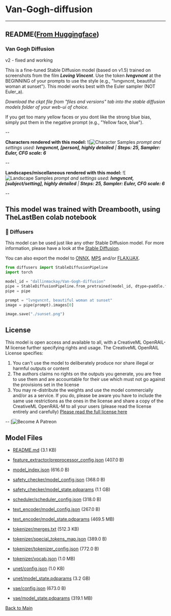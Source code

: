 
# Van-Gogh-diffusion
---


## README([From Huggingface](https://huggingface.co/dallinmackay/Van-Gogh-diffusion))


### Van Gogh Diffusion

v2 - fixed and working

This is a fine-tuned Stable Diffusion model (based on v1.5) trained on screenshots from the film **_Loving Vincent_**. Use the token **_lvngvncnt_** at the BEGINNING of your prompts to use the style (e.g., "lvngvncnt, beautiful woman at sunset"). This model works best with the Euler sampler (NOT Euler_a).

_Download the ckpt file from "files and versions" tab into the stable diffusion models folder of your web-ui of choice._

If you get too many yellow faces or you dont like the strong blue bias, simply put them in the negative prompt (e.g., "Yellow face, blue").

--

**Characters rendered with this model:**
![![Character Samples](https://huggingface.co/dallinmackay/Van-Gogh-diffusion/resolve/main/preview1.jpg)
  _prompt and settings used: **lvngvncnt, [person], highly detailed** | **Steps: 25, Sampler: Euler, CFG scale: 6**_

--

**Landscapes/miscellaneous rendered with this model:**
![![Landscape Samples](https://huggingface.co/dallinmackay/Van-Gogh-diffusion/resolve/main/preview2.jpg)
  _prompt and settings used: **lvngvncnt, [subject/setting], highly detailed** | **Steps: 25, Sampler: Euler, CFG scale: 6**_

--

This model was trained with Dreambooth, using TheLastBen colab notebook
--
### 🧨 Diffusers

This model can be used just like any other Stable Diffusion model. For more information,
please have a look at the [Stable Diffusion](https://huggingface.co/docs/diffusers/api/pipelines/stable_diffusion).

You can also export the model to [ONNX](https://huggingface.co/docs/diffusers/optimization/onnx), [MPS](https://huggingface.co/docs/diffusers/optimization/mps) and/or [FLAX/JAX]().

```python
from diffusers import StableDiffusionPipeline
import torch

model_id = "dallinmackay/Van-Gogh-diffusion"
pipe = StableDiffusionPipeline.from_pretrained(model_id, dtype=paddle.float16)
pipe = pipe

prompt = "lvngvncnt, beautiful woman at sunset"
image = pipe(prompt).images[0]

image.save("./sunset.png")
```

## License

This model is open access and available to all, with a CreativeML OpenRAIL-M license further specifying rights and usage.
The CreativeML OpenRAIL License specifies: 

1. You can't use the model to deliberately produce nor share illegal or harmful outputs or content 
2. The authors claims no rights on the outputs you generate, you are free to use them and are accountable for their use which must not go against the provisions set in the license
3. You may re-distribute the weights and use the model commercially and/or as a service. If you do, please be aware you have to include the same use restrictions as the ones in the license and share a copy of the CreativeML OpenRAIL-M to all your users (please read the license entirely and carefully)
[Please read the full license here](https://huggingface.co/spaces/CompVis/stable-diffusion-license)

--
[![![Become A Patreon](https://badgen.net/badge/become/a%20patron/F96854)](https://www.patreon.com/dallinmackay)



## Model Files

- [README.md](https://paddlenlp.bj.bcebos.com/models/community/dallinmackay/Van-Gogh-diffusion/README.md) (3.1 KB)

- [feature_extractor/preprocessor_config.json](https://paddlenlp.bj.bcebos.com/models/community/dallinmackay/Van-Gogh-diffusion/feature_extractor/preprocessor_config.json) (407.0 B)

- [model_index.json](https://paddlenlp.bj.bcebos.com/models/community/dallinmackay/Van-Gogh-diffusion/model_index.json) (616.0 B)

- [safety_checker/model_config.json](https://paddlenlp.bj.bcebos.com/models/community/dallinmackay/Van-Gogh-diffusion/safety_checker/model_config.json) (368.0 B)

- [safety_checker/model_state.pdparams](https://paddlenlp.bj.bcebos.com/models/community/dallinmackay/Van-Gogh-diffusion/safety_checker/model_state.pdparams) (1.1 GB)

- [scheduler/scheduler_config.json](https://paddlenlp.bj.bcebos.com/models/community/dallinmackay/Van-Gogh-diffusion/scheduler/scheduler_config.json) (318.0 B)

- [text_encoder/model_config.json](https://paddlenlp.bj.bcebos.com/models/community/dallinmackay/Van-Gogh-diffusion/text_encoder/model_config.json) (267.0 B)

- [text_encoder/model_state.pdparams](https://paddlenlp.bj.bcebos.com/models/community/dallinmackay/Van-Gogh-diffusion/text_encoder/model_state.pdparams) (469.5 MB)

- [tokenizer/merges.txt](https://paddlenlp.bj.bcebos.com/models/community/dallinmackay/Van-Gogh-diffusion/tokenizer/merges.txt) (512.3 KB)

- [tokenizer/special_tokens_map.json](https://paddlenlp.bj.bcebos.com/models/community/dallinmackay/Van-Gogh-diffusion/tokenizer/special_tokens_map.json) (389.0 B)

- [tokenizer/tokenizer_config.json](https://paddlenlp.bj.bcebos.com/models/community/dallinmackay/Van-Gogh-diffusion/tokenizer/tokenizer_config.json) (772.0 B)

- [tokenizer/vocab.json](https://paddlenlp.bj.bcebos.com/models/community/dallinmackay/Van-Gogh-diffusion/tokenizer/vocab.json) (1.0 MB)

- [unet/config.json](https://paddlenlp.bj.bcebos.com/models/community/dallinmackay/Van-Gogh-diffusion/unet/config.json) (1.0 KB)

- [unet/model_state.pdparams](https://paddlenlp.bj.bcebos.com/models/community/dallinmackay/Van-Gogh-diffusion/unet/model_state.pdparams) (3.2 GB)

- [vae/config.json](https://paddlenlp.bj.bcebos.com/models/community/dallinmackay/Van-Gogh-diffusion/vae/config.json) (673.0 B)

- [vae/model_state.pdparams](https://paddlenlp.bj.bcebos.com/models/community/dallinmackay/Van-Gogh-diffusion/vae/model_state.pdparams) (319.1 MB)


[Back to Main](../../)